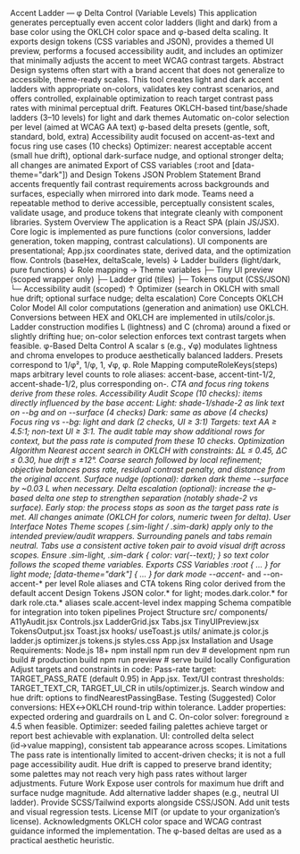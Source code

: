 Accent Ladder — φ Delta Control (Variable Levels)
This application generates perceptually even accent color ladders (light and dark) from a base color using the OKLCH color space and φ-based delta scaling. It exports design tokens (CSS variables and JSON), provides a themed UI preview, performs a focused accessibility audit, and includes an optimizer that minimally adjusts the accent to meet WCAG contrast targets.
Abstract
Design systems often start with a brand accent that does not generalize to accessible, theme-ready scales. This tool creates light and dark accent ladders with appropriate on-colors, validates key contrast scenarios, and offers controlled, explainable optimization to reach target contrast pass rates with minimal perceptual drift.
Features
OKLCH-based tint/base/shade ladders (3–10 levels) for light and dark themes
Automatic on-color selection per level (aimed at WCAG AA text)
φ-based delta presets (gentle, soft, standard, bold, extra)
Accessibility audit focused on accent-as-text and focus ring use cases (10 checks)
Optimizer: nearest acceptable accent (small hue drift), optional dark-surface nudge, and optional stronger delta; all changes are animated
Export of CSS variables (:root and [data-theme="dark"]) and Design Tokens JSON
Problem Statement
Brand accents frequently fail contrast requirements across backgrounds and surfaces, especially when mirrored into dark mode. Teams need a repeatable method to derive accessible, perceptually consistent scales, validate usage, and produce tokens that integrate cleanly with component libraries.
System Overview
The application is a React SPA (plain JS/JSX). Core logic is implemented as pure functions (color conversions, ladder generation, token mapping, contrast calculations). UI components are presentational; App.jsx coordinates state, derived data, and the optimization flow.
Controls (baseHex, deltaScale, levels)
    ↓
Ladder builders (light/dark, pure functions)
    ↓
Role mapping → Theme variables
    ├─ Tiny UI preview (scoped wrapper only)
    ├─ Ladder grid (tiles)
    ├─ Tokens output (CSS/JSON)
    └─ Accessibility audit (scoped)
                 ↑
         Optimizer (search in OKLCH with small hue drift; optional surface nudge; delta escalation)
Core Concepts
OKLCH Color Model
All color computations (generation and animation) use OKLCH. Conversions between HEX and OKLCH are implemented in utils/color.js. Ladder construction modifies L (lightness) and C (chroma) around a fixed or slightly drifting hue; on-color selection enforces text contrast targets when feasible.
φ-Based Delta Control
A scalar s (e.g., √φ) modulates lightness and chroma envelopes to produce aesthetically balanced ladders. Presets correspond to 1/φ², 1/φ, 1, √φ, φ.
Role Mapping
computeRoleKeys(steps) maps arbitrary level counts to role aliases:
accent-base, accent-tint-1/2, accent-shade-1/2, plus corresponding on-*. CTA and focus ring tokens derive from these roles.
Accessibility Audit
Scope (10 checks): items directly influenced by the base accent:
Light: shade-1/shade-2 as link text on --bg and on --surface (4 checks)
Dark: same as above (4 checks)
Focus ring vs --bg: light and dark (2 checks, UI ≥ 3:1)
Targets: text AA ≥ 4.5:1; non-text UI ≥ 3:1.
The audit table may show additional rows for context, but the pass rate is computed from these 10 checks.
Optimization Algorithm
Nearest accent search in OKLCH with constraints: ΔL ≤ 0.45, ΔC ≤ 0.30, hue drift ≤ ±12°. Coarse search followed by local refinement; objective balances pass rate, residual contrast penalty, and distance from the original accent.
Surface nudge (optional): darken dark theme --surface by ~0.03 L when necessary.
Delta escalation (optional): increase the φ-based delta one step to strengthen separation (notably shade-2 vs surface).
Early stop: the process stops as soon as the target pass rate is met. All changes animate (OKLCH for colors, numeric tween for delta).
User Interface Notes
Theme scopes (.sim-light / .sim-dark) apply only to the intended preview/audit wrappers. Surrounding panels and tabs remain neutral.
Tabs use a consistent active token pair to avoid visual drift across scopes.
Ensure .sim-light, .sim-dark { color: var(--text); } so text color follows the scoped theme variables.
Exports
CSS Variables
:root { … } for light mode; [data-theme="dark"] { … } for dark mode
--accent-* and --on-accent-* per level
Role aliases and CTA tokens
Ring color derived from the default accent
Design Tokens JSON
color.* for light; modes.dark.color.* for dark
role.cta.* aliases
scale.accent-level index mapping
Schema compatible for integration into token pipelines
Project Structure
src/
  components/
    A11yAudit.jsx
    Controls.jsx
    LadderGrid.jsx
    Tabs.jsx
    TinyUIPreview.jsx
    TokensOutput.jsx
    Toast.jsx
  hooks/
    useToast.js
  utils/
    animate.js
    color.js
    ladder.js
    optimizer.js
    tokens.js
  styles.css
  App.jsx
Installation and Usage
Requirements: Node.js 18+
npm install
npm run dev         # development
npm run build       # production build
npm run preview     # serve build locally
Configuration
Adjust targets and constraints in code:
Pass-rate target: TARGET_PASS_RATE (default 0.95) in App.jsx.
Text/UI contrast thresholds: TARGET_TEXT_CR, TARGET_UI_CR in utils/optimizer.js.
Search window and hue drift: options to findNearestPassingBase.
Testing (Suggested)
Color conversions: HEX↔OKLCH round-trip within tolerance.
Ladder properties: expected ordering and guardrails on L and C.
On-color solver: foreground ≥ 4.5 when feasible.
Optimizer: seeded failing palettes achieve target or report best achievable with explanation.
UI: controlled delta select (id→value mapping), consistent tab appearance across scopes.
Limitations
The pass rate is intentionally limited to accent-driven checks; it is not a full page accessibility audit.
Hue drift is capped to preserve brand identity; some palettes may not reach very high pass rates without larger adjustments.
Future Work
Expose user controls for maximum hue drift and surface nudge magnitude.
Add alternative ladder shapes (e.g., neutral UI ladder).
Provide SCSS/Tailwind exports alongside CSS/JSON.
Add unit tests and visual regression tests.
License
MIT (or update to your organization’s license).
Acknowledgments
OKLCH color space and WCAG contrast guidance informed the implementation. The φ-based deltas are used as a practical aesthetic heuristic.